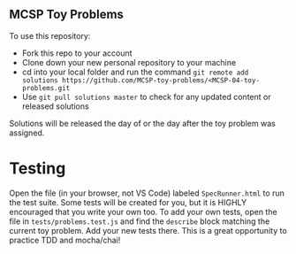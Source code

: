 ## MCSP Toy Problems

To use this repository:

- Fork this repo to your account
- Clone down your new personal repository to your machine
- cd into your local folder and run the command `git remote add solutions https://github.com/MCSP-toy-problems/<MCSP-04-toy-problems.git`
- Use `git pull solutions master` to check for any updated content or released solutions

Solutions will be released the day of or the day after the toy problem was assigned.

# Testing

Open the file (in your browser, not VS Code) labeled `SpecRunner.html` to run the test suite.
Some tests will be created for you, but it is HIGHLY encouraged that you write your own too.
To add your own tests, open the file in `tests/problems.test.js` and find the `describe` block
matching the current toy problem. Add your new tests there. This is a great opportunity to practice
TDD and mocha/chai!
